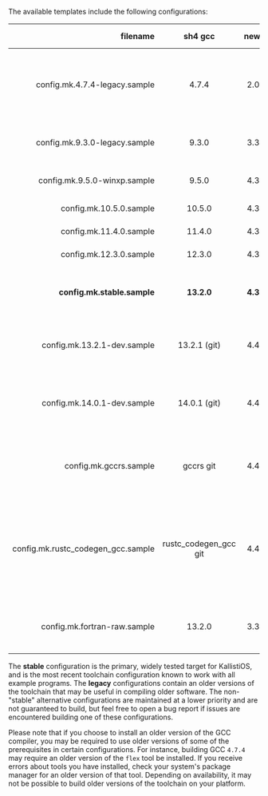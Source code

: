 The available templates include the following configurations:

| filename | sh4 gcc | newlib | sh4 binutils | arm gcc | arm binutils | notes |
|---------:|:-------:|:----------:|:------------:|:-------:|:----------------:|:------|
| config.mk.4.7.4-legacy.sample | 4.7.4 | 2.0.0 | 2.34 | 4.7.4 | 2.34 | older toolchain based on GCC 4<br />former "stable" / "legacy" configuration<br /> [some issues may happen in C++](https://dcemulation.org/phpBB/viewtopic.php?f=29&t=104724) |
| config.mk.9.3.0-legacy.sample | 9.3.0 | 3.3.0 | 2.34 | 8.4.0 | 2.34 | older toolchain based on GCC 9<br />former "stable" configuration |
| config.mk.9.5.0-winxp.sample | 9.5.0 | 4.3.0 | 2.34 | 8.5.0 | 2.34 | latest WinXP-compatible toolchain with GCC 9 |
| config.mk.10.5.0.sample | 10.5.0 | 4.3.0 | 2.41 | 8.5.0 | 2.41 | modern toolchain with GCC 10 |
| config.mk.11.4.0.sample | 11.4.0 | 4.3.0 | 2.41 | 8.5.0 | 2.41 | modern toolchain with GCC 11 |
| config.mk.12.3.0.sample | 12.3.0 | 4.3.0 | 2.41 | 8.5.0 | 2.41 | modern toolchain with GCC 12 |
| **config.mk.stable.sample** | **13.2.0** | **4.3.0** | **2.41** | **8.5.0** | **2.41** | **modern toolchain with GCC 13.2.0 release**<br />**current "stable" configuration** |
| config.mk.13.2.1-dev.sample | 13.2.1 (git) | 4.4.0 | 2.41 | 8.5.0 | 2.41 | latest GCC 13 development version from git<br />known to build without issues |
| config.mk.14.0.1-dev.sample | 14.0.1 (git) | 4.4.0 | 2.41 | 8.5.0 | 2.41 | latest GCC 14 development version from git<br />builds with caveats, see sample file for more info |
| config.mk.gccrs.sample | gccrs git | 4.4.0 | 2.41 | 8.5.0 | 2.41 | latest gccrs version from git<br />for latest Rust support via gccrs<br />builds as of 2024-01-04 |
| config.mk.rustc_codegen_gcc.sample | rustc_codegen_gcc git | 4.4.0 | 2.41 | 8.5.0 | 2.41 | latest gcc version with rustc_codegen_gcc-enabled libgccjit from git<br />for latest Rust support via rustc_codegen_gcc<br />builds as of 2024-01-04 |
| config.mk.fortran-raw.sample | 13.2.0 | 3.3.0 | 2.41 | 8.5.0 | 2.41 | raw toolchain with Fortran support<br />builds with caveats, see sample file for more info |

The **stable** configuration is the primary, widely tested target for KallistiOS, and is the most recent toolchain configuration known to work with all example programs. The **legacy** configurations contain an older versions of the toolchain that may be useful in compiling older software. The non-"stable" alternative configurations are maintained at a lower priority and are not guaranteed to build, but feel free to open a bug report if issues are encountered building one of these configurations.

Please note that if you choose to install an older version of the GCC compiler, you may be required to use older versions of some of the prerequisites in certain configurations. For instance, building GCC `4.7.4` may require an older version of the `flex` tool be installed. If you receive errors about tools you have installed, check your system's package manager for an older version of that tool. Depending on availability, it may not be possible to build older versions of the toolchain on your platform. 
